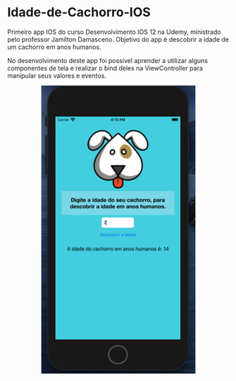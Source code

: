 # Idade-de-Cachorro-IOS
Primeiro app IOS do curso Desenvolvimento IOS 12 na Udemy, ministrado pelo professor Jamilton Damasceno. Objetivo do app é descobrir a idade de um cachorro em anos humanos. 

No desenvolvimento deste app foi possível aprender a utilizar alguns componentes de tela e realizar o bind deles na ViewController para manipular seus valores e eventos.

<p align="center">
  <img src="https://github.com/Gilbert097/Idade-de-Cachorro-IOS/blob/main/imagem-app.png?raw=true" width="350" title="Imagem App">
</p>
